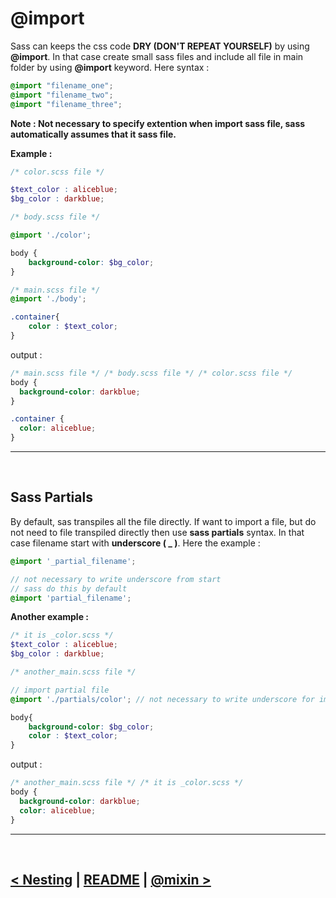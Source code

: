 @import
========
Sass can keeps the css code **DRY (DON'T REPEAT YOURSELF)** by using **@import**. In that case create small sass files and include all file in main folder by using **@import** keyword. Here syntax : 

```scss
@import "filename_one";
@import "filename_two";
@import "filename_three";
```
**Note : Not necessary to specify extention when import sass file, sass automatically assumes that it sass file.**

**Example :**
```scss
/* color.scss file */

$text_color : aliceblue;
$bg_color : darkblue;
```

```scss
/* body.scss file */

@import './color';

body {
    background-color: $bg_color;
}
```

```scss
/* main.scss file */
@import './body';

.container{
    color : $text_color;
}
```
output :
```css
/* main.scss file */ /* body.scss file */ /* color.scss file */
body {
  background-color: darkblue;
}

.container {
  color: aliceblue;
}
```

<hr />
<br />

## Sass Partials
By default, sas transpiles all the file directly. If want to import a file, but do not need to file transpiled directly then use **sass partials** syntax. In that case filename start with **underscore ( _ )**. Here the example : 

```scss
@import '_partial_filename';

// not necessary to write underscore from start
// sass do this by default
@import 'partial_filename'; 
```

**Another example :**
```scss
/* it is _color.scss */
$text_color : aliceblue;
$bg_color : darkblue;
```

```scss
/* another_main.scss file */

// import partial file
@import './partials/color'; // not necessary to write underscore for import file

body{
    background-color: $bg_color;
    color : $text_color;
}
```
output : 
```css
/* another_main.scss file */ /* it is _color.scss */
body {
  background-color: darkblue;
  color: aliceblue;
}

```

<hr />
<br />

[< Nesting](./../03.nesting/readme.md) | [README](./../README.md) | [@mixin >](./../05.mixin/readme.md)
------------------------------------------------